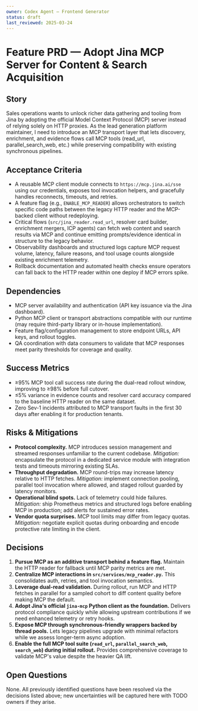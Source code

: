 ```yaml
---
owner: Codex Agent – Frontend Generator
status: draft
last_reviewed: 2025-03-24
---
```


# Feature PRD — Adopt Jina MCP Server for Content & Search Acquisition

## Story
Sales operations wants to unlock richer data gathering and tooling from Jina by adopting the official Model Context Protocol (MCP) server instead of relying solely on HTTP proxies. As the lead generation platform maintainer, I need to introduce an MCP transport layer that lets discovery, enrichment, and evidence flows call MCP tools (read_url, parallel_search_web, etc.) while preserving compatibility with existing synchronous pipelines.

## Acceptance Criteria
- A reusable MCP client module connects to `https://mcp.jina.ai/sse` using our credentials, exposes tool invocation helpers, and gracefully handles reconnects, timeouts, and retries.
- A feature flag (e.g., `ENABLE_MCP_READER`) allows orchestrators to switch specific code paths between the legacy HTTP reader and the MCP-backed client without redeploying.
- Critical flows (`src/jina_reader.read_url`, resolver card builder, enrichment mergers, ICP agents) can fetch web content and search results via MCP and continue emitting prompts/evidence identical in structure to the legacy behavior.
- Observability dashboards and structured logs capture MCP request volume, latency, failure reasons, and tool usage counts alongside existing enrichment telemetry.
- Rollback documentation and automated health checks ensure operators can fall back to the HTTP reader within one deploy if MCP errors spike.

## Dependencies
- MCP server availability and authentication (API key issuance via the Jina dashboard).
- Python MCP client or transport abstractions compatible with our runtime (may require third-party library or in-house implementation).
- Feature flag/configuration management to store endpoint URLs, API keys, and rollout toggles.
- QA coordination with data consumers to validate that MCP responses meet parity thresholds for coverage and quality.

## Success Metrics
- ≥95% MCP tool call success rate during the dual-read rollout window, improving to ≥98% before full cutover.
- ≤5% variance in evidence counts and resolver card accuracy compared to the baseline HTTP reader on the same dataset.
- Zero Sev-1 incidents attributed to MCP transport faults in the first 30 days after enabling it for production tenants.

## Risks & Mitigations
- **Protocol complexity.** MCP introduces session management and streamed responses unfamiliar to the current codebase. *Mitigation:* encapsulate the protocol in a dedicated service module with integration tests and timeouts mirroring existing SLAs.
- **Throughput degradation.** MCP round-trips may increase latency relative to HTTP fetches. *Mitigation:* implement connection pooling, parallel tool invocation where allowed, and staged rollout guarded by latency monitors.
- **Operational blind spots.** Lack of telemetry could hide failures. *Mitigation:* ship Prometheus metrics and structured logs before enabling MCP in production; add alerts for sustained error rates.
- **Vendor quota surprises.** MCP tool limits may differ from legacy quotas. *Mitigation:* negotiate explicit quotas during onboarding and encode protective rate limiting in the client.

## Decisions
1. **Pursue MCP as an additive transport behind a feature flag.** Maintain the HTTP reader for fallback until MCP parity metrics are met.
2. **Centralize MCP interactions in `src/services/mcp_reader.py`.** This consolidates auth, retries, and tool invocation semantics.
3. **Leverage dual-read validation.** During rollout, run MCP and HTTP fetches in parallel for a sampled cohort to diff content quality before making MCP the default.
4. **Adopt Jina's official `jina-mcp` Python client as the foundation.** Delivers protocol compliance quickly while allowing upstream contributions if we need enhanced telemetry or retry hooks.
5. **Expose MCP through synchronous-friendly wrappers backed by thread pools.** Lets legacy pipelines upgrade with minimal refactors while we assess longer-term async adoption.
6. **Enable the full MCP tool suite (`read_url`, `parallel_search_web`, `search_web`) during initial rollout.** Provides comprehensive coverage to validate MCP's value despite the heavier QA lift.

## Open Questions

None. All previously identified questions have been resolved via the decisions listed above; new uncertainties will be captured here with TODO owners if they arise.


